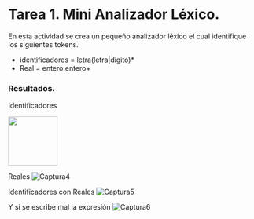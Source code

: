 # Tarea 1. Mini Analizador Léxico.

En esta actividad se crea un pequeño analizador léxico el cual identifique los siguientes tokens.

 - identificadores = letra(letra|digito)*
 - Real = entero.entero+ 
 
### Resultados.

Identificadores

<img src="https://user-images.githubusercontent.com/70926870/101233380-3b15dd80-367e-11eb-8445-a274132ffc2b.PNG" widht=100 height="100">


Reales
![Captura4](https://user-images.githubusercontent.com/70926870/101233397-55e85200-367e-11eb-9d6c-2b8da9b2eef3.PNG)




Identificadores con Reales
![Captura5](https://user-images.githubusercontent.com/70926870/101233406-5ed92380-367e-11eb-9d11-33a3aee73a13.PNG)




Y si se escribe mal la expresión
![Captura6](https://user-images.githubusercontent.com/70926870/101233413-67c9f500-367e-11eb-8287-9f8c7bbcd7e1.PNG)
